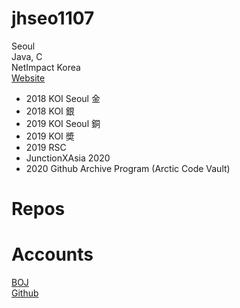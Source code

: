 # jhseo1107
Seoul  
Java, C  
NetImpact Korea  
[Website](https://jhseo1107.kro.kr)
  
- 2018 KOI Seoul 金  
- 2018 KOI 銀
- 2019 KOI Seoul 銅
- 2019 KOI 奬 
- 2019 RSC
- JunctionXAsia 2020
- 2020 Github Archive Program (Arctic Code Vault)  


# Repos

# Accounts
[BOJ](https://acmicpc.net/user/jhseo1107)  
[Github](https://github.com/jhseo1107)  
